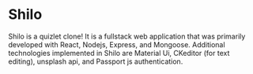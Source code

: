 # Shilo
Shilo is a quizlet clone! It is a fullstack web application that was primarily developed with React, Nodejs, Express, and Mongoose. 
Additional technologies implemented in Shilo are Material Ui, CKeditor (for text editing), unsplash api, and Passport js authentication.
